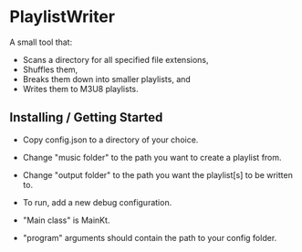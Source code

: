 # PlaylistWriter

A small tool that:
- Scans a directory for all specified file extensions,
- Shuffles them,
- Breaks them down into smaller playlists, and
- Writes them to M3U8 playlists.

## Installing / Getting Started

- Copy config.json to a directory of your choice.
- Change "music folder" to the path you want to create a playlist from.
- Change "output folder" to the path you want the playlist[s] to be written to.

- To run, add a new debug configuration.
- "Main class" is MainKt.
- "program" arguments should contain the path to your config folder.
